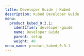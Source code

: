 ```yaml
---
title: Developer Guide | Kubed
description: Kubed Developer Guide
menu:
  product_kubed_0.3.1:
    identifier: developer-guide
    name: Developer Guide
    parent: setup
    weight: 40
menu_name: product_kubed_0.3.1
---
```

